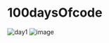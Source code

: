 # 100daysOfcode

![day1](https://github.com/singhswatii/100daysOfcode/assets/89398578/2e12744a-352a-40e5-b5cf-f00ec6ae3428)
![image](https://github.com/singhswatii/100daysOfcode/assets/89398578/2e442d99-975a-4c9b-a647-52c73cb5db34)


